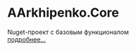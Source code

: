 # AArkhipenko.Core

Nuget-проект с базовым функционалом <br/>
[подробнее...](../AArkhipenko.Core/README.md)

